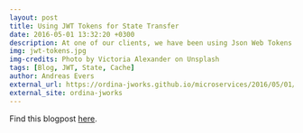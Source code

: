```yaml
---
layout: post
title: Using JWT Tokens for State Transfer
date: 2016-05-01 13:32:20 +0300
description: At one of our clients, we have been using Json Web Tokens quite extensively. We even use it to persist state on the client.
img: jwt-tokens.jpg
img-credits: Photo by Victoria Alexander on Unsplash
tags: [Blog, JWT, State, Cache]
author: Andreas Evers
external_url: https://ordina-jworks.github.io/microservices/2016/05/01/Using-JWT-Tokens-for-State-Transfer.html
external_site: ordina-jworks
---
```


Find this blogpost [here](https://ordina-jworks.github.io/microservices/2016/05/01/Using-JWT-Tokens-for-State-Transfer.html).
